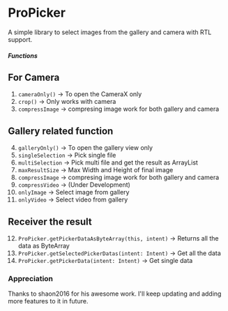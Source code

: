 # ProPicker

A simple library to select images from the gallery and camera with RTL support.


##### Functions

## For Camera

1. `cameraOnly()` -> To open the CameraX only
3. `crop()` -> Only works with camera
3. `compressImage` -> compresing image work for both gallery and camera


## Gallery related function
4. `galleryOnly()` -> To open the gallery view only
5. `singleSelection` -> Pick single file
6. `multiSelection` -> Pick multi file and get the result as ArrayList    
7. `maxResultSize` -> Max Width and Height of final image
8. `compressImage` -> compresing image work for both gallery and camera
9. `compressVideo` -> (Under Development)
10. `onlyImage` -> Select image from gallery
11. `onlyVideo` -> Select video from gallery

## Receiver the result

12. `ProPicker.getPickerDataAsByteArray(this, intent)` -> Returns all the data as ByteArray 
13. `ProPicker.getSelectedPickerDatas(intent: Intent)` -> Get all the data 
14. `ProPicker.getPickerData(intent: Intent)` -> Get single data 


### Appreciation

Thanks to shaon2016 for his awesome work. I'll keep updating and adding more features to it in future.
